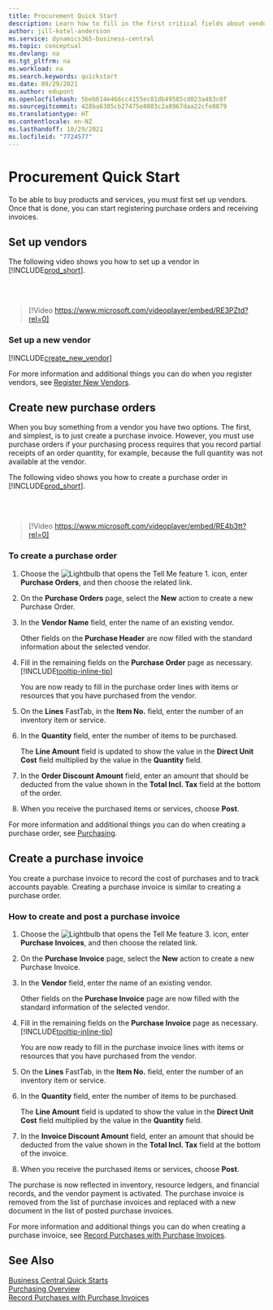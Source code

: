 ```yaml
---
title: Procurement Quick Start
description: Learn how to fill in the first critical fields about vendors in Business Central so that you can start purchasing products and services.
author: jill-kotel-andersson
ms.service: dynamics365-business-central
ms.topic: conceptual
ms.devlang: na
ms.tgt_pltfrm: na
ms.workload: na
ms.search.keywords: quickstart
ms.date: 09/29/2021
ms.author: edupont
ms.openlocfilehash: 5beb614e466cc4155ec81db49585cd023a483c0f
ms.sourcegitcommit: 428ba6385cb27475e8803c2a8967daa22cfe8879
ms.translationtype: HT
ms.contentlocale: en-NZ
ms.lasthandoff: 10/29/2021
ms.locfileid: "7724577"
---
```

# <a name="procurement-quick-start"></a>Procurement Quick Start

To be able to buy products and services, you must first set up vendors. Once that is done, you can start registering purchase orders and receiving invoices.  

## <a name="set-up-vendors"></a>Set up vendors

The following video shows you how to set up a vendor in [!INCLUDE[prod_short](includes/prod_short.md)].

<br><br>  

> [!Video https://www.microsoft.com/videoplayer/embed/RE3PZtd?rel=0]

### <a name="set-up-a-new-vendor"></a>Set up a new vendor

[!INCLUDE[create_new_vendor](includes/create_new_vendor.md)]

For more information and additional things you can do when you register vendors, see [Register New Vendors](purchasing-how-register-new-vendors.md).  

## <a name="create-new-purchase-orders"></a>Create new purchase orders

When you buy something from a vendor you have two options. The first, and simplest, is to just create a purchase invoice. However, you must use purchase orders if your purchasing process requires that you record partial receipts of an order quantity, for example, because the full quantity was not available at the vendor.

The following video shows you how to create a purchase order in [!INCLUDE[prod_short](includes/prod_short.md)].

<br><br>

> [!Video https://www.microsoft.com/videoplayer/embed/RE4b3tt?rel=0]

### <a name="to-create-a-purchase-order"></a>To create a purchase order  

1. Choose the ![Lightbulb that opens the Tell Me feature 1.](media/ui-search/search_small.png "Tell me what you want to do") icon, enter **Purchase Orders**, and then choose the related link.  

2. On the **Purchase Orders** page, select the **New** action to create a new Purchase Order.

3. In the **Vendor Name** field, enter the name of an existing vendor.

    Other fields on the **Purchase Header** are now filled with the standard information about the selected vendor.  

4. Fill in the remaining fields on the **Purchase Order** page as necessary. [!INCLUDE[tooltip-inline-tip](includes/tooltip-inline-tip_md.md)]

    You are now ready to fill in the purchase order lines with items or resources that you have purchased from the vendor.

5. On the **Lines** FastTab, in the **Item No.** field, enter the number of an inventory item or service.

6. In the **Quantity** field, enter the number of items to be purchased.

    The **Line Amount** field is updated to show the value in the **Direct Unit Cost** field multiplied by the value in the **Quantity** field.

7. In the **Order Discount Amount** field, enter an amount that should be deducted from the value shown in the **Total Incl. Tax** field at the bottom of the order.

8. When you receive the purchased items or services, choose **Post**.

For more information and additional things you can do when creating a purchase order, see [Purchasing](purchasing-manage-purchasing.md).  

## <a name="create-a-purchase-invoice"></a>Create a purchase invoice  

You create a purchase invoice to record the cost of purchases and to track accounts payable. Creating a purchase invoice is similar to creating a purchase order.

### <a name="how-to-create-and-post-a-purchase-invoice"></a>How to create and post a purchase invoice  

1. Choose the ![Lightbulb that opens the Tell Me feature 3.](media/ui-search/search_small.png "Tell me what you want to do") icon, enter **Purchase Invoices**, and then choose the related link.  
2. On the **Purchase Invoice** page, select the **New** action to create a new Purchase Invoice.
3. In the **Vendor** field, enter the name of an existing vendor.

    Other fields on the **Purchase Invoice** page are now filled with the standard information of the selected vendor.

4. Fill in the remaining fields on the **Purchase Invoice** page as necessary. [!INCLUDE[tooltip-inline-tip](includes/tooltip-inline-tip_md.md)]

    You are now ready to fill in the purchase invoice lines with items or resources that you have purchased from the vendor.

5. On the **Lines** FastTab, in the **Item No.** field, enter the number of an inventory item or service.
6. In the **Quantity** field, enter the number of items to be purchased.

    The **Line Amount** field is updated to show the value in the **Direct Unit Cost** field multiplied by the value in the **Quantity** field.

7. In the **Invoice Discount Amount** field, enter an amount that should be deducted from the value shown in the **Total Incl. Tax** field at the bottom of the invoice.

8. When you receive the purchased items or services, choose **Post**.

The purchase is now reflected in inventory, resource ledgers, and financial records, and the vendor payment is activated. The purchase invoice is removed from the list of purchase invoices and replaced with a new document in the list of posted purchase invoices.  

For more information and additional things you can do when creating a purchase invoice, see [Record Purchases with Purchase Invoices](purchasing-how-record-purchases.md).

## <a name="see-also"></a>See Also

[Business Central Quick Starts](quick-start-business-central.md)  
[Purchasing Overview](Purchasing-manage-purchasing.md)  
[Record Purchases with Purchase Invoices](purchasing-how-record-purchases.md)  
